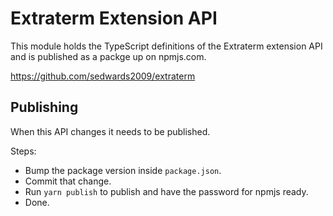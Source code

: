 Extraterm Extension API
=======================

This module holds the TypeScript definitions of the Extraterm extension API and is published as a packge up on npmjs.com.

https://github.com/sedwards2009/extraterm

Publishing
----------

When this API changes it needs to be published.

Steps:
* Bump the package version inside `package.json`.
* Commit that change.
* Run `yarn publish` to publish and have the password for npmjs ready.
* Done.
